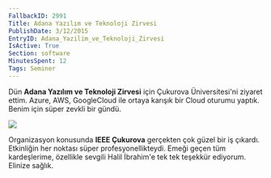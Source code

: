 ```yaml
---
FallbackID: 2991
Title: Adana Yazılım ve Teknoloji Zirvesi
PublishDate: 3/12/2015
EntryID: Adana_Yazilim_ve_Teknoloji_Zirvesi
IsActive: True
Section: software
MinutesSpent: 12
Tags: Seminer
---
```

Dün **Adana Yazılım ve Teknoloji Zirvesi** için Çukurova Üniversitesi'ni ziyaret ettim. Azure, AWS, GoogleCloud ile ortaya karışık bir Cloud oturumu yaptık. Benim için süper zevkli bir gündü. 

![](http://blob.daron.yondem.com/assets/2991/adana.jpg)

Organizasyon konusunda **IEEE Çukurova** gerçekten çok güzel bir iş çıkardı. Etkinliğin her noktası süper profesyonellikteydi. Emeği geçen tüm kardeşlerime, özellikle sevgili Halil İbrahim'e tek tek teşekkür ediyorum. Elinize sağlık.
